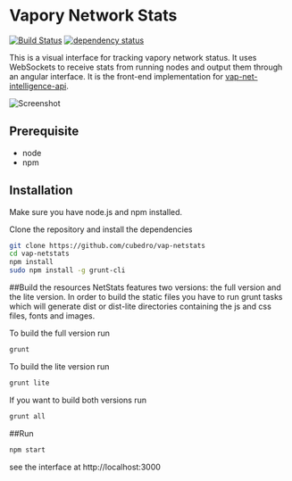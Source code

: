 Vapory Network Stats
============
[![Build Status][travis-image]][travis-url] [![dependency status][dep-image]][dep-url]

This is a visual interface for tracking vapory network status. It uses WebSockets to receive stats from running nodes and output them through an angular interface. It is the front-end implementation for [vap-net-intelligence-api](https://github.com/cubedro/vap-net-intelligence-api).

![Screenshot](https://raw.githubusercontent.com/cubedro/vap-netstats/master/src/images/screenshot.jpg?v=0.0.6 "Screenshot")

## Prerequisite
* node
* npm

## Installation
Make sure you have node.js and npm installed.

Clone the repository and install the dependencies

```bash
git clone https://github.com/cubedro/vap-netstats
cd vap-netstats
npm install
sudo npm install -g grunt-cli
```

##Build the resources
NetStats features two versions: the full version and the lite version. In order to build the static files you have to run grunt tasks which will generate dist or dist-lite directories containing the js and css files, fonts and images.


To build the full version run
```bash
grunt
```

To build the lite version run
```bash
grunt lite
```

If you want to build both versions run
```bash
grunt all
```

##Run

```bash
npm start
```

see the interface at http://localhost:3000

[travis-image]: https://travis-ci.org/cubedro/vap-netstats.svg
[travis-url]: https://travis-ci.org/cubedro/vap-netstats
[dep-image]: https://david-dm.org/cubedro/vap-netstats.svg
[dep-url]: https://david-dm.org/cubedro/vap-netstats